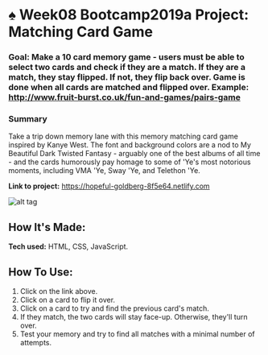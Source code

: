 # ♠️ Week08 Bootcamp2019a Project: Matching Card Game

### Goal: Make a 10 card memory game - users must be able to select two cards and check if they are a match. If they are a match, they stay flipped. If not, they flip back over. Game is done when all cards are matched and flipped over. Example: http://www.fruit-burst.co.uk/fun-and-games/pairs-game 

### Summary
Take a trip down memory lane with this memory matching card game inspired by Kanye West.  The font and background colors are a nod to My Beautiful Dark Twisted Fantasy - arguably one of the best albums of all time - and the cards humorously pay homage to some of 'Ye's most notorious moments, including VMA 'Ye, Sway 'Ye, and Telethon 'Ye.

**Link to project:** https://hopeful-goldberg-8f5e64.netlify.com

![alt tag](https://github.com/anthonybetances/matching-card-bootcamp/blob/answer/Screen%20Shot%202019-11-17%20at%207.38.47%20AM.png)

## How It's Made:
**Tech used:** HTML, CSS, JavaScript.

## How To Use:
  1. Click on the link above.
  2. Click on a card to flip it over.
  3. Click on a card to try and find the previous card's match.
  4. If they match, the two cards will stay face-up. Otherwise, they'll turn over.
  5. Test your memory and try to find all matches with a minimal number of attempts.
